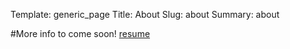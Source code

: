 Template: generic_page
Title: About
Slug: about
Summary: about

#More info to come soon!
[resume]({static}'jsresume.pdf')
